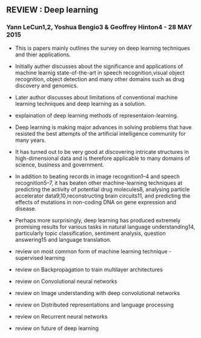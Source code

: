  
 
 ## REVIEW : Deep learning
 ### Yann LeCun1,2, Yoshua Bengio3 & Geoffrey Hinton4 - 28 MAY 2015
 
* This is papers mainly outlines the survey on deep learning techniques and thier applications.
* Initially auther discusses about the significance and applications of machine learnig state-of-the-art in speech recognition,visual object recognition, object detection and many other domains such as drug discovery and genomics.
* Later author discusses about limitations of conventional machine learning techniques and deep learning as a solution.
* explaination of deep learning methods of representaion-learning.
* Deep learning is making major advances in solving problems that
have resisted the best attempts of the artificial intelligence community
for many years.
* It has turned out to be very good at discovering
intricate structures in high-dimensional data and is therefore applicable
to many domains of science, business and government.
* In addition to beating records in image recognition1–4 and speech recognition5–7, it has beaten other machine-learning techniques at predicting the activity of potential drug molecules8, analysing particle accelerator data9,10,reconstructing brain circuits11, and predicting the effects of mutations in non-coding DNA on gene expression and disease. 
* Perhaps more surprisingly, deep learning has produced extremely promising results for various tasks in natural language understanding14, particularly
topic classification, sentiment analysis, question answering15 and language
translation.

* review on most common form of machine learning technique - supervised learning
* review on Backpropagation to train multilayer architectures 
* review on Convolutional neural networks
* review on Image understanding with deep convolutional networks 
* review on Distributed representations and language processing 
* review on Recurrent neural networks 
* review on future of deep learning 
